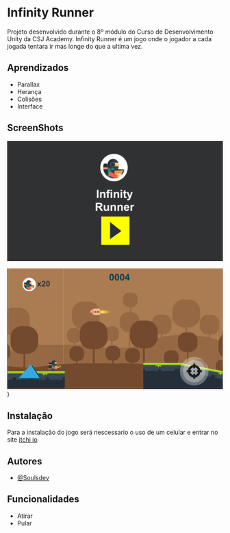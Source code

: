 
# Infinity Runner

Projeto desenvolvido durante o 8º módulo do Curso de Desenvolvimento Unity da CSJ Academy. Infinity Runner é um jogo onde o jogador a cada jogada tentara ir mas longe do que a ultima vez. 


## Aprendizados

- Parallax
- Herança
- Colisões
- Interface


## ScreenShots

![Start Menu](/Imagens%20Game/Start_Menu.png)

![Gameplay](/Imagens%20Game/Gameplay.png))



## Instalação

Para a instalação do jogo será nescessario o uso de um celular e entrar no site [itchi io]() 
    
## Autores

- [@Soulsdev](https://github.com/SoulsDevStudio)


## Funcionalidades

- Atirar
- Pular

